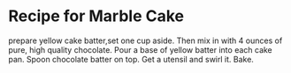 # Recipe for Marble Cake
prepare yellow cake batter,set one cup aside.
 Then mix in with 4 ounces of pure, high quality chocolate.
  Pour a base of yellow batter into each cake pan. 
  Spoon chocolate batter on top.
   Get a utensil and swirl it.
 Bake.